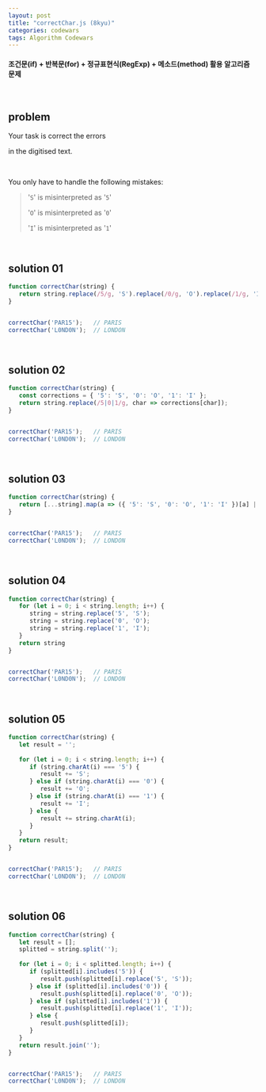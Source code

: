 ```yaml
---
layout: post
title: "correctChar.js (8kyu)"
categories: codewars
tags: Algorithm Codewars
---
```


#### 조건문(if) + 반복문(for) + 정규표현식(RegExp) + 메소드(method) 활용 알고리즘 문제

<br>

## problem

Your task is correct the errors

in the digitised text.

<br>

You only have to handle the following mistakes:

> '`S`' is misinterpreted as '`5`'
>
> '`O`' is misinterpreted as '`0`'
>
> '`I`' is misinterpreted as '`1`'

<br>

## solution 01

```javascript
function correctChar(string) {
   return string.replace(/5/g, 'S').replace(/0/g, 'O').replace(/1/g, 'I');
}


correctChar('PAR15');	// PARIS
correctChar('L0ND0N');	// LONDON
```

<br>

## solution 02

```javascript
function correctChar(string) {
   const corrections = { '5': 'S', '0': 'O', '1': 'I' };
   return string.replace(/5|0|1/g, char => corrections[char]);
}


correctChar('PAR15');	// PARIS
correctChar('L0ND0N');	// LONDON
```

<br>

## solution 03

```javascript
function correctChar(string) {
   return [...string].map(a => ({ '5': 'S', '0': 'O', '1': 'I' })[a] || a).join('');
}


correctChar('PAR15');	// PARIS
correctChar('L0ND0N');	// LONDON
```

<br>

## solution 04

```javascript
function correctChar(string) {
   for (let i = 0; i < string.length; i++) {
      string = string.replace('5', 'S');
      string = string.replace('0', 'O');
      string = string.replace('1', 'I');
   }
   return string
}


correctChar('PAR15');	// PARIS
correctChar('L0ND0N');	// LONDON
```

<br>

## solution 05

```javascript
function correctChar(string) {
   let result = '';
   
   for (let i = 0; i < string.length; i++) {
      if (string.charAt(i) === '5') {
         result += 'S';
      } else if (string.charAt(i) === '0') {
         result += 'O';
      } else if (string.charAt(i) === '1') {
         result += 'I';
      } else {
         result += string.charAt(i);
      }
   }
   return result;
}


correctChar('PAR15');	// PARIS
correctChar('L0ND0N');	// LONDON
```

<br>

## solution 06

```javascript
function correctChar(string) {
   let result = [];
   splitted = string.split('');
   
   for (let i = 0; i < splitted.length; i++) {
      if (splitted[i].includes('5')) {
         result.push(splitted[i].replace('5', 'S'));
      } else if (splitted[i].includes('0')) {
         result.push(splitted[i].replace('0', 'O'));
      } else if (splitted[i].includes('1')) {
         result.push(splitted[i].replace('1', 'I'));
      } else {
         result.push(splitted[i]);
      }
   }
   return result.join('');
}


correctChar('PAR15');	// PARIS
correctChar('L0ND0N');	// LONDON
```

